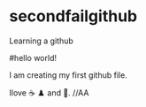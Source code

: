 # secondfailgithub
Learning a github


#hello world!

I am creating my first github file.

Ilove ☕  ♟️ and 💃.
//AA
